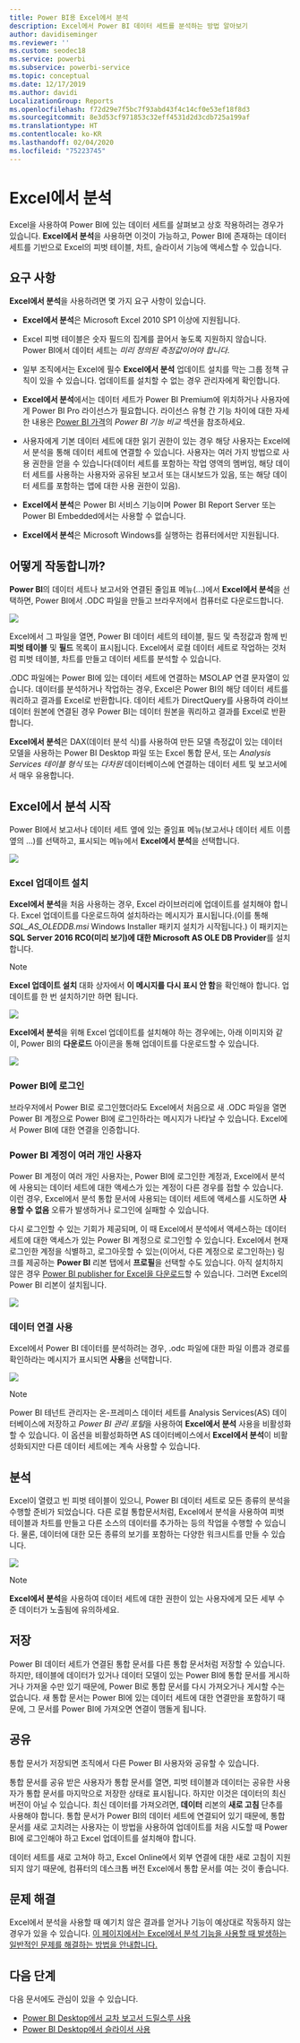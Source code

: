 ```yaml
---
title: Power BI용 Excel에서 분석
description: Excel에서 Power BI 데이터 세트를 분석하는 방법 알아보기
author: davidiseminger
ms.reviewer: ''
ms.custom: seodec18
ms.service: powerbi
ms.subservice: powerbi-service
ms.topic: conceptual
ms.date: 12/17/2019
ms.author: davidi
LocalizationGroup: Reports
ms.openlocfilehash: f72d29e7f5bc7f93abd43f4c14cf0e53ef18f8d3
ms.sourcegitcommit: 8e3d53cf971853c32eff4531d2d3cdb725a199af
ms.translationtype: HT
ms.contentlocale: ko-KR
ms.lasthandoff: 02/04/2020
ms.locfileid: "75223745"
---
```

# <a name="analyze-in-excel"></a>Excel에서 분석
Excel을 사용하여 Power BI에 있는 데이터 세트를 살펴보고 상호 작용하려는 경우가 있습니다. **Excel에서 분석**을 사용하면 이것이 가능하고, Power BI에 존재하는 데이터 세트를 기반으로 Excel의 피벗 테이블, 차트, 슬라이서 기능에 액세스할 수 있습니다.

## <a name="requirements"></a>요구 사항
**Excel에서 분석**을 사용하려면 몇 가지 요구 사항이 있습니다.

* **Excel에서 분석**은 Microsoft Excel 2010 SP1 이상에 지원됩니다.

* Excel 피벗 테이블은 숫자 필드의 집계를 끌어서 놓도록 지원하지 않습니다. Power BI에서 데이터 세트는 *미리 정의된 측정값이어야 합니다*.
* 일부 조직에서는 Excel에 필수 **Excel에서 분석** 업데이트 설치를 막는 그룹 정책 규칙이 있을 수 있습니다. 업데이트를 설치할 수 없는 경우 관리자에게 확인합니다.
* **Excel에서 분석**에서는 데이터 세트가 Power BI Premium에 위치하거나 사용자에게 Power BI Pro 라이선스가 필요합니다. 라이선스 유형 간 기능 차이에 대한 자세한 내용은 [Power BI 가격](https://powerbi.microsoft.com/pricing/)의 _Power BI 기능 비교_ 섹션을 참조하세요.
* 사용자에게 기본 데이터 세트에 대한 읽기 권한이 있는 경우 해당 사용자는 Excel에서 분석을 통해 데이터 세트에 연결할 수 있습니다.  사용자는 여러 가지 방법으로 사용 권한을 얻을 수 있습니다(데이터 세트를 포함하는 작업 영역의 멤버임, 해당 데이터 세트를 사용하는 사용자와 공유된 보고서 또는 대시보드가 있음, 또는 해당 데이터 세트를 포함하는 앱에 대한 사용 권한이 있음).
* **Excel에서 분석**은 Power BI 서비스 기능이며 Power BI Report Server 또는 Power BI Embedded에서는 사용할 수 없습니다. 
* **Excel에서 분석**은 Microsoft Windows를 실행하는 컴퓨터에서만 지원됩니다.

## <a name="how-does-it-work"></a>어떻게 작동합니까?
**Power BI**의 데이터 세트나 보고서와 연결된 줄임표 메뉴(...)에서 **Excel에서 분석**을 선택하면, Power BI에서 .ODC 파일을 만들고 브라우저에서 컴퓨터로 다운로드합니다.

![](media/service-analyze-in-excel/power-bi-analyze-in-excel.png)

Excel에서 그 파일을 열면, Power BI 데이터 세트의 테이블, 필드 및 측정값과 함께 빈 **피벗 테이블** 및 **필드** 목록이 표시됩니다. Excel에서 로컬 데이터 세트로 작업하는 것처럼 피벗 테이블, 차트를 만들고 데이터 세트를 분석할 수 있습니다.

.ODC 파일에는 Power BI에 있는 데이터 세트에 연결하는 MSOLAP 연결 문자열이 있습니다. 데이터를 분석하거나 작업하는 경우, Excel은 Power BI의 해당 데이터 세트를 쿼리하고 결과를 Excel로 반환합니다. 데이터 세트가 DirectQuery를 사용하여 라이브 데이터 원본에 연결된 경우 Power BI는 데이터 원본을 쿼리하고 결과를 Excel로 반환합니다.

**Excel에서 분석**은 DAX(데이터 분석 식)를 사용하여 만든 모델 측정값이 있는 데이터 모델을 사용하는 Power BI Desktop 파일 또는 Excel 통합 문서, 또는 *Analysis Services 테이블 형식* 또는 *다차원* 데이터베이스에 연결하는 데이터 세트 및 보고서에서 매우 유용합니다.

## <a name="get-started-with-analyze-in-excel"></a>Excel에서 분석 시작
Power BI에서 보고서나 데이터 세트 옆에 있는 줄임표 메뉴(보고서나 데이터 세트 이름 옆의 ...)를 선택하고, 표시되는 메뉴에서 **Excel에서 분석**을 선택합니다.

![](media/service-analyze-in-excel/power-bi-analyze-menu.png)

### <a name="install-excel-updates"></a>Excel 업데이트 설치
**Excel에서 분석**을 처음 사용하는 경우, Excel 라이브러리에 업데이트를 설치해야 합니다. Excel 업데이트를 다운로드하여 설치하라는 메시지가 표시됩니다.(이를 통해 *SQL_AS_OLEDDB.msi* Windows Installer 패키지 설치가 시작됩니다.) 이 패키지는 **SQL Server 2016 RC0(미리 보기)에 대한 Microsoft AS OLE DB Provider**를 설치합니다.

> [!NOTE]
> **Excel 업데이트 설치** 대화 상자에서 **이 메시지를 다시 표시 안 함**을 확인해야 합니다. 업데이트를 한 번 설치하기만 하면 됩니다.
> 
> 

![](media/service-analyze-in-excel/pbi_anlz_excel_dontshow.png)

**Excel에서 분석**을 위해 Excel 업데이트를 설치해야 하는 경우에는, 아래 이미지와 같이, Power BI의 **다운로드** 아이콘을 통해 업데이트를 다운로드할 수 있습니다.

![](media/service-analyze-in-excel/pbi_anlz_excel_download_again.png)

### <a name="sign-in-to-power-bi"></a>Power BI에 로그인
브라우저에서 Power BI로 로그인했더라도 Excel에서 처음으로 새 .ODC 파일을 열면 Power BI 계정으로 Power BI에 로그인하라는 메시지가 나타날 수 있습니다. Excel에서 Power BI에 대한 연결을 인증합니다.

### <a name="users-with-multiple-power-bi-accounts"></a>Power BI 계정이 여러 개인 사용자
Power BI 계정이 여러 개인 사용자는, Power BI에 로그인한 계정과, Excel에서 분석에 사용되는 데이터 세트에 대한 액세스가 있는 계정이 다른 경우를 접할 수 있습니다. 이런 경우, Excel에서 분석 통합 문서에 사용되는 데이터 세트에 액세스를 시도하면 **사용할 수 없음** 오류가 발생하거나 로그인에 실패할 수 있습니다.

다시 로그인할 수 있는 기회가 제공되며, 이 때 Excel에서 분석에서 액세스하는 데이터 세트에 대한 액세스가 있는 Power BI 계정으로 로그인할 수 있습니다. Excel에서 현재 로그인한 계정을 식별하고, 로그아웃할 수 있는(이어서, 다른 계정으로 로그인하는) 링크를 제공하는 **Power BI** 리본 탭에서 **프로필**을 선택할 수도 있습니다. 아직 설치하지 않은 경우 [Power BI publisher for Excel을 다운로드](https://www.microsoft.com/download/details.aspx?id=50729)할 수 있습니다. 그러면 Excel의 Power BI 리본이 설치됩니다.

![](media/service-analyze-in-excel/pbi_anlz_excel_profile.png)

### <a name="enable-data-connections"></a>데이터 연결 사용
Excel에서 Power BI 데이터를 분석하려는 경우, .odc 파일에 대한 파일 이름과 경로를 확인하라는 메시지가 표시되면 **사용**을 선택합니다.

![](media/service-analyze-in-excel/pbi_anlz_excel_enable.png)

> [!NOTE]
> Power BI 테넌트 관리자는 온-프레미스 데이터 세트를 Analysis Services(AS) 데이터베이스에 저장하고 *Power BI 관리 포털*을 사용하여 **Excel에서 분석** 사용을 비활성화할 수 있습니다. 이 옵션을 비활성화하면 AS 데이터베이스에서 **Excel에서 분석**이 비활성화되지만 다른 데이터 세트에는 계속 사용할 수 있습니다.
> 
> 

## <a name="analyze-away"></a>분석
Excel이 열렸고 빈 피벗 테이블이 있으니, Power BI 데이터 세트로 모든 종류의 분석을 수행할 준비가 되었습니다. 다른 로컬 통합문서처럼, Excel에서 분석을 사용하여 피벗 테이블과 차트를 만들고 다른 소스의 데이터를 추가하는 등의 작업을 수행할 수 있습니다. 물론, 데이터에 대한 모든 종류의 보기를 포함하는 다양한 워크시트를 만들 수 있습니다.

![](media/service-analyze-in-excel/pbi_anlz_excel_chart.png)

> [!NOTE]
> **Excel에서 분석**을 사용하여 데이터 세트에 대한 권한이 있는 사용자에게 모든 세부 수준 데이터가 노출됨에 유의하세요.
> 
> 

## <a name="save"></a>저장
Power BI 데이터 세트가 연결된 통합 문서를 다른 통합 문서처럼 저장할 수 있습니다. 하지만, 테이블에 데이터가 있거나 데이터 모델이 있는 Power BI에 통합 문서를 게시하거나 가져올 수만 있기 때문에, Power BI로 통합 문서를 다시 가져오거나 게시할 수는 없습니다. 새 통합 문서는 Power BI에 있는 데이터 세트에 대한 연결만을 포함하기 때문에, 그 문서를 Power BI에 가져오면 연결이 맴돌게 됩니다.

## <a name="share"></a>공유
통합 문서가 저장되면 조직에서 다른 Power BI 사용자와 공유할 수 있습니다.

통합 문서를 공유 받은 사용자가 통합 문서를 열면, 피벗 테이블과 데이터는 공유한 사용자가 통합 문서를 마지막으로 저장한 상태로 표시됩니다. 하지만 이것은 데이터의 최신 버전이 아닐 수 있습니다. 최신 데이터를 가져오려면, **데이터** 리본의 **새로 고침** 단추를 사용해야 합니다. 통합 문서가 Power BI의 데이터 세트에 연결되어 있기 때문에, 통합 문서를 새로 고치려는 사용자는 이 방법을 사용하여 업데이트를 처음 시도할 때 Power BI에 로그인해야 하고 Excel 업데이트를 설치해야 합니다.

데이터 세트를 새로 고쳐야 하고, Excel Online에서 외부 연결에 대한 새로 고침이 지원되지 않기 때문에, 컴퓨터의 데스크톱 버전 Excel에서 통합 문서를 여는 것이 좋습니다.

## <a name="troubleshooting"></a>문제 해결
Excel에서 분석을 사용할 때 예기치 않은 결과를 얻거나 기능이 예상대로 작동하지 않는 경우가 있을 수 있습니다. [이 페이지에서는 Excel에서 분석 기능을 사용할 때 발생하는 일반적인 문제를 해결하는 방법을 안내합니다.](desktop-troubleshooting-analyze-in-excel.md)

## <a name="next-steps"></a>다음 단계

다음 문서에도 관심이 있을 수 있습니다.

* [Power BI Desktop에서 교차 보고서 드릴스루 사용](desktop-cross-report-drill-through.md)
* [Power BI Desktop에서 슬라이서 사용](visuals/power-bi-visualization-slicers.md)

